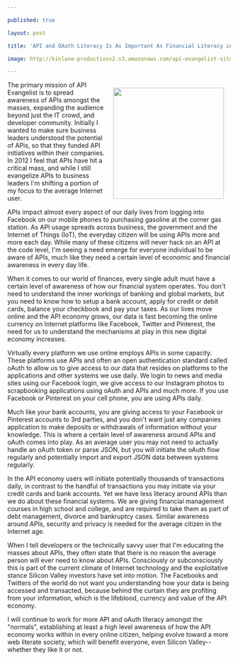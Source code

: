 ---
published: true
layout: post
title: 'API and OAuth Literacy Is As Important As Financial Literacy in the API Economy'
image: http://kinlane-productions2.s3.amazonaws.com/api-evangelist-site/blog/universal-library-sign.png
---

<p><img style="padding: 15px;" src="https://s3.amazonaws.com/kinlane-productions2/api-evangelist/att/universal-library-sign.png" alt="" width="250" align="right" />
<p>The primary mission of API Evangelist is to spread awareness of APIs amongst the masses, expanding the audience beyond just the IT crowd, and developer community. Initially I wanted to make sure business leaders understood the potential of APis, so that they funded API initiatives within their companies. In 2012 I feel that APIs have hit a critical mass, and while I still evangelize APIs to business leaders I'm shifting a portion of my focus to the average Internet user.
<p>APIs impact almost every aspect of our daily lives from logging into Facebook on our mobile phones to purchasing gasoline at the corner gas station. As API usage spreads across business, the government and the Internet of Things (IoT), the everyday citizen will be using APIs more and more each day. While many of these citizens will never hack on an API at the code level, I'm seeing a need emerge for everyone individual to be aware of APIs, much like they need a certain level of economic and financial awareness in every day life.
<p>When it comes to our world of finances, every single adult must have a certain level of awareness of how our financial system operates. You don't need to understand the inner workings of banking and global markets, but you need to know how to setup a bank account, apply for credit or debit cards, balance your checkbook and pay your taxes. As our lives move online and the API economy grows, our data is fast becoming the online currency on Internet platforms like Facebook, Twitter and Pinterest, the need for us to understand the mechanisms at play in this new digital economy increases.
<p>Virtually every platform we use online employs APIs in some capacity. These platforms use APIs and often an open authentication standard called oAuth to allow us to give access to our data that resides on platforms to the applications and other systems we use daily. We login to news and media sites using our Facebook login, we give access to our Instagram photos to scrapbooking applications using oAuth and APIs and much more. If you use Facebook or Pinterest on your cell phone, you are using APIs daily.
<p>Much like your bank accounts, you are giving access to your Facebook or Pinterest accounts to 3rd parties, and you don't want just any companies application to make deposits or withdrawals of information without your knowledge. This is where a certain level of awareness around APIs and oAuth comes into play. As an average user you may not need to actually handle an oAuth token or parse JSON, but you will initiate the oAuth flow regularly and potentially import and export JSON data between systems regularly.
<p>In the API economy users will initiate potentially thousands of transactions daily, in contrast to the handful of transactions you may initiate via your credit cards and bank accounts. Yet we have less literacy around APIs than we do about these financial systems. We are giving financial management courses in high school and college, and are required to take them as part of debt management, divorce and bankruptcy cases. Similar awareness around APIs, security and privacy is needed for the average citizen in the Internet age.
<p>When I tell developers or the technically savvy user that I'm educating the masses about APIs, they often state that there is no reason the average person will ever need to know about APIs. Consciously or subconsciously this is part of the current climate of Internet technology and the exploitative stance Silicon Valley investors have set into motion. The Facebooks and Twitters of the world do not want you understanding how your data is being accessed and transacted, because behind the curtain they are profiting from your information, which is the lifeblood, currency and value of the API economy.
<p>I will continue to work for more API and oAuth literacy amongst the "normals", establishing at least a high level awareness of how the API economy works within in every online citizen, helping evolve toward a more web literate society, which will benefit everyone, even Silicon Valley--whether they like it or not.

